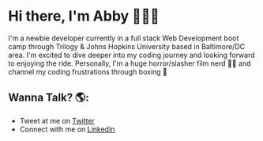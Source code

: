 # Hi there, I'm Abby 👩🏻‍💻

I'm a newbie developer currently in a full stack Web Development boot camp through Trilogy & Johns Hopkins University based in Baltimore/DC area. I'm excited to dive deeper into my coding journey and looking forward to enjoying the ride. Personally, I'm a huge horror/slasher film nerd 🔪👻 and channel my coding frustrations through boxing 🥊 



## Wanna Talk? 🌎:

- Tweet at me on <a href="https://twitter.com/ablizben">Twitter</a> 
- Connect with me on <a href="https://www.linkedin.com/in/abigail-benjamin-b1a881154/">LinkedIn</a>


